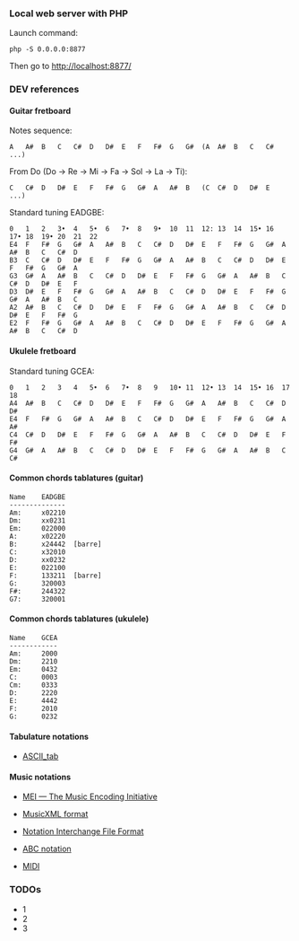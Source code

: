
### Local web server with PHP

Launch command:

	php -S 0.0.0.0:8877
    
Then go to [http://localhost:8877/](http://localhost:8877/)



### DEV references

#### Guitar fretboard


Notes sequence:

	A	A#	B	C	C#	D	D#	E	F	F#	G	G#	(A	A#	B	C	C#	...)

From Do (Do → Re → Mi → Fa → Sol → La → Ti):

	C	C#	D	D#	E	F	F#	G	G#	A	A#	B	(C	C#	D	D#	E	...)


Standard tuning EADGBE:

	0	1	2	3•	4	5•	6	7•	8	9•	10	11	12:	13	14	15•	16	17•	18	19•	20	21	22
	E4	F	F#	G	G#	A	A#	B	C	C#	D	D#	E	F	F#	G	G#	A	A#	B	C	C#	D
	B3	C	C#	D	D#	E	F	F#	G	G#	A	A#	B	C	C#	D	D#	E	F	F#	G	G#	A
	G3	G#	A	A#	B	C	C#	D	D#	E	F	F#	G	G#	A	A#	B	C	C#	D	D#	E	F
	D3	D#	E	F	F#	G	G#	A	A#	B	C	C#	D	D#	E	F	F#	G	G#	A	A#	B	C
	A2	A#	B	C	C#	D	D#	E	F	F#	G	G#	A	A#	B	C	C#	D	D#	E	F	F#	G
	E2	F	F#	G	G#	A	A#	B	C	C#	D	D#	E	F	F#	G	G#	A	A#	B	C	C#	D


#### Ukulele fretboard 

Standard tuning GCEA:

	0	1	2	3	4	5•	6	7•	8	9	10•	11	12•	13	14	15•	16	17	18
	A4	A#	B	C	C#	D	D#	E	F	F#	G	G#	A	A#	B	C	C#	D	D#
	E4	F	F#	G	G#	A	A#	B	C	C#	D	D#	E	F	F#	G	G#	A	A#
	C4	C#	D	D#	E	F	F#	G	G#	A	A#	B	C	C#	D	D#	E	F	F#
	G4	G#	A	A#	B	C	C#	D	D#	E	F	F#	G	G#	A	A#	B	C	C#


#### Common chords tablatures (guitar)

	Name	EADGBE
	--------------
	Am:		x02210
	Dm:		xx0231
	Em:		022000
	A:		x02220
	B:		x24442	[barre]
	C:		x32010
	D:		xx0232
	E:		022100
	F:		133211	[barre]
	G:		320003
	F#:		244322
	G7:		320001
	

#### Common chords tablatures (ukulele)

	Name	GCEA
	------------
	Am:		2000
	Dm:		2210
	Em:		0432	
	C:		0003
	Cm:		0333
	D:		2220
	E:		4442
	F:		2010
	G:		0232


#### Tabulature notations

- [ASCII_tab](https://en.wikipedia.org/wiki/ASCII_tab)


#### Music notations

- [MEI — The Music Encoding Initiative](https://github.com/music-encoding/music-encoding)

- [MusicXML format](https://en.wikipedia.org/wiki/MusicXML)

- [Notation Interchange File Format](https://en.wikipedia.org/wiki/Notation_Interchange_File_Format)

- [ABC notation](https://en.wikipedia.org/wiki/ABC_notation)

- [MIDI](https://en.wikipedia.org/wiki/Comparison_of_MIDI_standards)

### TODOs

- 1
- 2 
- 3

